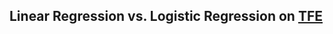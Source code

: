 ## Linear Regression vs. Logistic Regression on [TFE](https://github.com/tf-encrypted/tf-encrypted)
